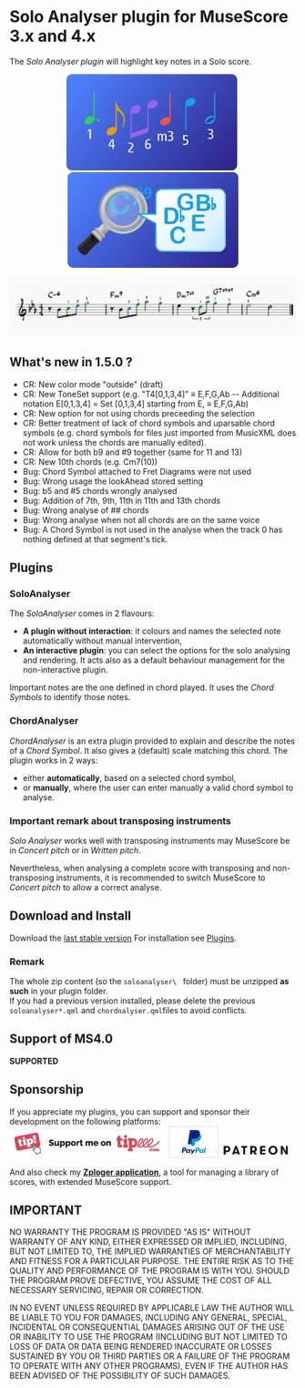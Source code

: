# Solo Analyser plugin for MuseScore 3.x and 4.x
The *Solo Analyser plugin* will highlight key notes in a Solo score.
<p align="center"><img src="/soloanalyser/logoSoloAnalyser.png" Alt="logo" width="300" />&nbsp;<img src="/soloanalyser/logoChordAnalyser.png" Alt="logo" width="300" /></p>

![SoloAnalyser in action](/demo/soloanalyzer-demo.png)

## What's new in 1.5.0 ?
* CR: New color mode "outside" (draft)
* CR: New ToneSet support (e.g. "T4[0,1,3,4]" ≡ E,F,G,Ab -- Additional notation E[0,1,3,4] = Set [0,1,3,4] starting from E, ≡ E,F,G,Ab)
* CR: New option for not using chords preceeding the selection
* CR: Better treatment of lack of chord symbols and uparsable chord symbols (e.g. chord symbols for files just imported from MusicXML does not work unless the chords are manually edited).
* CR: Allow for both b9 and #9 together (same for 11 and 13)
* CR: New 10th chords (e.g. Cm7(10))
* Bug: Chord Symbol attached to Fret Diagrams were not used
* Bug: Wrong usage the lookAhead stored setting
* Bug: b5 and #5 chords wrongly analysed
* Bug: Addition of 7th, 9th, 11th in 11th and 13th chords
* Bug: Wrong analyse of ## chords
* Bug: Wrong analyse when not all chords are on the same voice
* Bug: A Chord Symbol is not used in the analyse when the track 0 has nothing defined at that segment's tick.

## Plugins

### SoloAnalyser ### 
The *SoloAnalyser* comes in 2 flavours:
- **A plugin without interaction**: it colours and names the selected note automatically without manual intervention,
- **An interactive plugin**: you can select the options for the solo analysing and rendering. It acts also as a default behaviour management for the non-interactive plugin.

Important notes are the one defined in chord played. It uses the *Chord Symbols* to identify those notes.

### ChordAnalyser ### 
*ChordAnalyser* is an extra plugin provided to explain and describe the notes of a *Chord Symbol*. It also gives a (default) scale matching this chord.
The plugin works in 2 ways:
- either **automatically**, based on a selected chord symbol,
- or **manually**, where the user can enter manually a valid chord symbol to analyse.

### Important remark about transposing instruments ###
*Solo Analyser* works well with transposing instruments may MuseScore be in *Concert pitch* or in *Written pitch*.

Nevertheless, when analysing a complete score with transposing and non-transposing instruments, it is recommended to switch MuseScore to *Concert pitch* to allow a correct analyse.

## Download and Install ##
Download the [last stable version](https://github.com/lgvr123/musescore-soloanalyser/releases)
For installation see [Plugins](https://musescore.org/en/handbook/3/plugins).
### Remark
The whole zip content (so the `soloanalyser\ ` folder) must be unzipped **as such** in your plugin folder. <br/>
If you had a previous version installed, please delete the previous `soloanalyser*.qml` and `chordnalyser.qml`files to avoid conflicts.

## Support of MS4.0
**SUPPORTED**

## Sponsorship ##
If you appreciate my plugins, you can support and sponsor their development on the following platforms:
[<img src="/support/Button-Tipeee.png" alt="Support me on Tipee" height="50"/>](https://www.tipeee.com/parkingb) 
[<img src="/support/paypal.jpg" alt="Support me on Paypal" height="55"/>](https://www.paypal.me/LaurentvanRoy) 
[<img src="/support/patreon.png" alt="Support me on Patreon" height="25"/>](https://patreon.com/parkingb)

And also check my **[Zploger application](https://www.parkingb.be/zploger)**, a tool for managing a library of scores, with extended MuseScore support.

## IMPORTANT
NO WARRANTY THE PROGRAM IS PROVIDED "AS IS" WITHOUT WARRANTY OF ANY KIND, EITHER EXPRESSED OR IMPLIED, INCLUDING, BUT NOT LIMITED TO, THE IMPLIED WARRANTIES OF MERCHANTABILITY AND FITNESS FOR A PARTICULAR PURPOSE. THE ENTIRE RISK AS TO THE QUALITY AND PERFORMANCE OF THE PROGRAM IS WITH YOU. SHOULD THE PROGRAM PROVE DEFECTIVE, YOU ASSUME THE COST OF ALL NECESSARY SERVICING, REPAIR OR CORRECTION.

IN NO EVENT UNLESS REQUIRED BY APPLICABLE LAW THE AUTHOR WILL BE LIABLE TO YOU FOR DAMAGES, INCLUDING ANY GENERAL, SPECIAL, INCIDENTAL OR CONSEQUENTIAL DAMAGES ARISING OUT OF THE USE OR INABILITY TO USE THE PROGRAM (INCLUDING BUT NOT LIMITED TO LOSS OF DATA OR DATA BEING RENDERED INACCURATE OR LOSSES SUSTAINED BY YOU OR THIRD PARTIES OR A FAILURE OF THE PROGRAM TO OPERATE WITH ANY OTHER PROGRAMS), EVEN IF THE AUTHOR HAS BEEN ADVISED OF THE POSSIBILITY OF SUCH DAMAGES.
